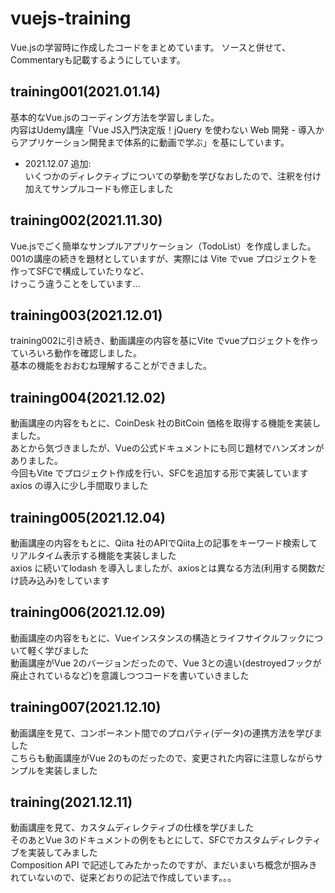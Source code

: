# vuejs-training
Vue.jsの学習時に作成したコードをまとめています。
ソースと併せて、Commentaryも記載するようにしています。

## training001(2021.01.14)
基本的なVue.jsのコーディング方法を学習しました。  
内容はUdemy講座「Vue JS入門決定版！jQuery を使わない Web 開発 - 導入からアプリケーション開発まで体系的に動画で学ぶ」を基にしています。  
- 2021.12.07 追加:  
  いくつかのディレクティブについての挙動を学びなおしたので、注釈を付け加えてサンプルコードも修正しました  

## training002(2021.11.30)
Vue.jsでごく簡単なサンプルアプリケーション（TodoList）を作成しました。  
001の講座の続きを題材としていますが、実際には Vite でvue プロジェクトを作ってSFCで構成していたりなど、  
けっこう違うことをしています...

## training003(2021.12.01)
training002に引き続き、動画講座の内容を基にVite でvueプロジェクトを作っていろいろ動作を確認しました。  
基本の機能をおおむね理解することができました。  

## training004(2021.12.02)
動画講座の内容をもとに、CoinDesk 社のBitCoin 価格を取得する機能を実装しました。  
あとから気づきましたが、Vueの公式ドキュメントにも同じ題材でハンズオンがありました。  
今回もVite でプロジェクト作成を行い、SFCを追加する形で実装しています  
axios の導入に少し手間取りました  

## training005(2021.12.04)
動画講座の内容をもとに、Qiita 社のAPIでQiita上の記事をキーワード検索してリアルタイム表示する機能を実装しました  
axios に続いてlodash を導入しましたが、axiosとは異なる方法(利用する関数だけ読み込み)をしています

## training006(2021.12.09)
動画講座の内容をもとに、Vueインスタンスの構造とライフサイクルフックについて軽く学びました  
動画講座がVue 2のバージョンだったので、Vue 3との違い(destroyedフックが廃止されているなど)を意識しつつコードを書いていきました

## training007(2021.12.10)
動画講座を見て、コンポーネント間でのプロパティ(データ)の連携方法を学びました  
こちらも動画講座がVue 2のものだったので、変更された内容に注意しながらサンプルを実装しました

## training(2021.12.11)
動画講座を見て、カスタムディレクティブの仕様を学びました  
そのあとVue 3のドキュメントの例をもとにして、SFCでカスタムディレクティブを実装してみました  
Composition API で記述してみたかったのですが、まだいまいち概念が掴みきれていないので、従来どおりの記法で作成しています。。。  

